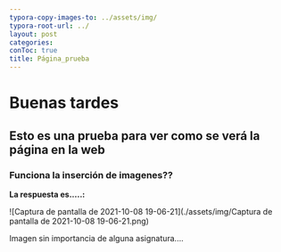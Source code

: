 ```yaml
---
typora-copy-images-to: ../assets/img/
typora-root-url: ../
layout: post
categories: 
conToc: true
title: Página_prueba
---
```



# Buenas tardes

## Esto es una prueba para ver como se verá la página en la web

### Funciona la inserción de imagenes?? 

**La respuesta es.....:**

![Captura de pantalla de 2021-10-08 19-06-21](./assets/img/Captura de pantalla de 2021-10-08 19-06-21.png)



Imagen sin importancia de alguna asignatura....


